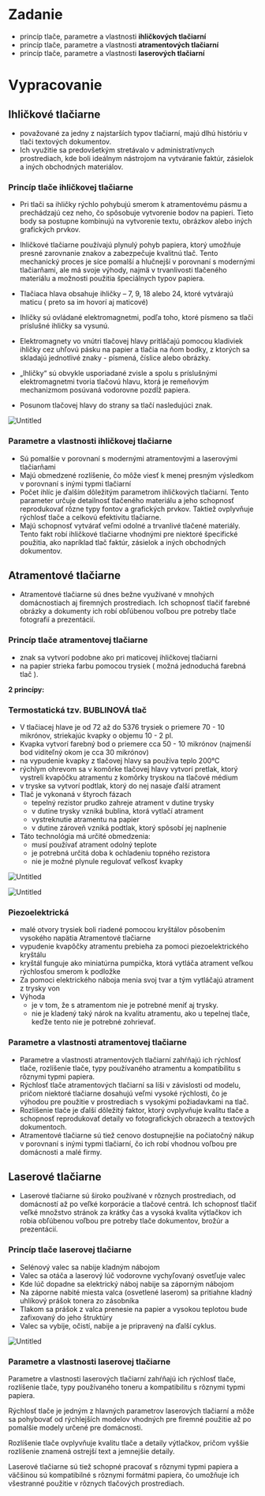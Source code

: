 # Zadanie

- princíp tlače, parametre a vlastnosti **ihličkových tlačiarní**
- princíp tlače, parametre a vlastnosti **atramentových tlačiarní**
- princíp tlače, parametre a vlastnosti **laserových tlačiarní**

# Vypracovanie

## Ihličkové tlačiarne

- považované za jedny z najstarších typov tlačiarní, majú dlhú históriu v tlači textových dokumentov.
- Ich využitie sa predovšetkým stretávalo v administratívnych prostrediach, kde boli ideálnym nástrojom na vytváranie faktúr, zásielok a iných obchodných materiálov.

### Princíp tlače ihličkovej tlačiarne

- Pri tlači sa ihličky rýchlo pohybujú smerom k atramentovému pásmu a prechádzajú cez neho, čo spôsobuje vytvorenie bodov na papieri. Tieto body sa postupne kombinujú na vytvorenie textu, obrázkov alebo iných grafických prvkov.
- Ihličkové tlačiarne používajú plynulý pohyb papiera, ktorý umožňuje presné zarovnanie znakov a zabezpečuje kvalitnú tlač. Tento mechanický proces je síce pomalší a hlučnejší v porovnaní s modernými tlačiarňami, ale má svoje výhody, najmä v trvanlivosti tlačeného materiálu a možnosti použitia špeciálnych typov papiera.

- Tlačiaca hlava obsahuje ihličky – 7, 9, 18 alebo 24, ktoré vytvárajú maticu ( preto sa im hovorí aj maticové)
- Ihličky sú ovládané elektromagnetmi, podľa toho, ktoré písmeno sa tlači príslušné ihličky sa vysunú.
- Elektromagnety vo vnútri tlačovej hlavy pritláčajú pomocou kladiviek ihličky cez uhľovú pásku na papier a tlačia na ňom bodky, z ktorých sa skladajú jednotlivé znaky - písmená, číslice alebo obrázky.
- „Ihličky“ sú obvykle usporiadané zvisle a spolu s príslušnými elektromagnetmi tvoria tlačovú hlavu, ktorá je remeňovým mechanizmom posúvaná vodorovne pozdĺž papiera.
- Posunom tlačovej hlavy do strany sa tlačí nasledujúci znak.

![Untitled](12%200a01907ce6af4199adb8a4c185eda2b2/Untitled.png)

### Parametre a vlastnosti ihličkovej tlačiarne

- Sú pomalšie v porovnaní s modernými atramentovými a laserovými tlačiarňami
- Majú obmedzené rozlíšenie, čo môže viesť k menej presným výsledkom v porovnaní s inými typmi tlačiarní
- Počet ihlíc je ďalším dôležitým parametrom ihličkových tlačiarní. Tento parameter určuje detailnosť tlačeného materiálu a jeho schopnosť reprodukovať rôzne typy fontov a grafických prvkov. Taktiež ovplyvňuje rýchlosť tlače a celkovú efektivitu tlačiarne.
- Majú schopnosť vytvárať veľmi odolné a trvanlivé tlačené materiály. Tento fakt robí ihličkové tlačiarne vhodnými pre niektoré špecifické použitia, ako napríklad tlač faktúr, zásielok a iných obchodných dokumentov.

## Atramentové tlačiarne

- Atramentové tlačiarne sú dnes bežne využívané v mnohých domácnostiach aj firemných prostrediach. Ich schopnosť tlačiť farebné obrázky a dokumenty ich robí obľúbenou voľbou pre potreby tlače fotografií a prezentácií.

### Princíp tlače atramentovej tlačiarne

- znak sa vytvorí podobne ako pri maticovej ihličkovej tlačiarni
- na papier strieka farbu pomocou trysiek ( možná jednoduchá farebná tlač ).

**2 princípy:**

### **Termostatická** tzv. BUBLINOVÁ tlač

- V tlačiacej hlave je od 72 až do 5376 trysiek o priemere 70 - 10 mikrónov, striekajúc kvapky o objemu 10 - 2 pl.
- Kvapka vytvorí farebný bod o priemere cca 50 - 10 mikrónov (najmenší bod viditeľný okom je cca 30 mikrónov)
- na vypudenie kvapky z tlačovej hlavy sa používa teplo 200°C
- rýchlym ohrevom sa v komôrke tlačovej hlavy vytvorí pretlak, ktorý vystrelí kvapôčku atramentu z komôrky tryskou na tlačové médium
- v tryske sa vytvorí podtlak, ktorý do nej nasaje ďalší atrament
- Tlač je vykonaná v štyroch fázach
    - tepelný rezistor prudko zahreje atrament v dutine trysky
    - v dutine trysky vzniká bublina, ktorá vytlačí atrament
    - vystreknutie atramentu na papier
    - v dutine zároveň vzniká podtlak, ktorý spôsobí jej naplnenie
- Táto technológia má určité obmedzenia:
    - musí používať atrament odolný teplote
    - je potrebná určitá doba k ochladeniu topného rezistora
    - nie je možné plynule regulovať veľkosť kvapky

![Untitled](12%200a01907ce6af4199adb8a4c185eda2b2/Untitled%201.png)

![Untitled](12%200a01907ce6af4199adb8a4c185eda2b2/Untitled%202.png)

### Piezoelektrická

- malé otvory trysiek boli riadené pomocou kryštálov pôsobením vysokého napätia
Atramentové tlačiarne
- vypudenie kvapôčky atramentu prebieha za pomoci piezoelektrického kryštálu
- kryštál funguje ako miniatúrna pumpička, ktorá vytláča atrament veľkou rýchlosťou smerom k podložke
- Za pomoci elektrického náboja menia svoj tvar a tým vytláčajú atrament z trysky von
- Výhoda
    - je v tom, že s atramentom nie je potrebné meniť aj trysky.
    - nie je kladený taký nárok na kvalitu atramentu, ako u tepelnej tlače, keďže tento nie je potrebné zohrievať.

### Parametre a vlastnosti atramentovej tlačiarne

- Parametre a vlastnosti atramentových tlačiarní zahŕňajú ich rýchlosť tlače, rozlíšenie tlače, typy používaného atramentu a kompatibilitu s rôznymi typmi papiera.
- Rýchlosť tlače atramentových tlačiarní sa líši v závislosti od modelu, pričom niektoré tlačiarne dosahujú veľmi vysoké rýchlosti, čo je výhodou pre použitie v prostrediach s vysokými požiadavkami na tlač.
- Rozlíšenie tlače je ďalší dôležitý faktor, ktorý ovplyvňuje kvalitu tlače a schopnosť reprodukovať detaily vo fotografických obrazech a textových dokumentoch.
- Atramentové tlačiarne sú tiež cenovo dostupnejšie na počiatočný nákup v porovnaní s inými typmi tlačiarní, čo ich robí vhodnou voľbou pre domácnosti a malé firmy.

## Laserové tlačiarne

- Laserové tlačiarne sú široko používané v rôznych prostrediach, od domácností až po veľké korporácie a tlačové centrá. Ich schopnosť tlačiť veľké množstvo stránok za krátky čas a vysoká kvalita výtlačkov ich robia obľúbenou voľbou pre potreby tlače dokumentov, brožúr a prezentácií.

### Princíp tlače laserovej tlačiarne

- Selénový valec sa nabije kladným nábojom
- Valec sa otáča a laserový lúč vodorovne vychyľovaný osvetľuje valec
- Kde lúč dopadne sa elektrický náboj nabije sa záporným nábojom
- Na záporne nabité miesta valca (osvetlené laserom) sa pritiahne kladný uhlíkový prášok tonera zo zásobníka
- Tlakom sa prášok z valca prenesie na papier a vysokou teplotou bude zafixovaný do jeho štruktúry
- Valec sa vybije, očistí, nabije a je pripravený na ďalší cyklus.

![Untitled](12%200a01907ce6af4199adb8a4c185eda2b2/152a70f7-c99e-4534-8edb-7d493b86001b.png)

### Parametre a vlastnosti laserovej tlačiarne

Parametre a vlastnosti laserových tlačiarní zahŕňajú ich rýchlosť tlače, rozlíšenie tlače, typy používaného toneru a kompatibilitu s rôznymi typmi papiera.

Rýchlosť tlače je jedným z hlavných parametrov laserových tlačiarní a môže sa pohybovať od rýchlejších modelov vhodných pre firemné použitie až po pomalšie modely určené pre domácnosti.

Rozlíšenie tlače ovplyvňuje kvalitu tlače a detaily výtlačkov, pričom vyššie rozlíšenie znamená ostrejší text a jemnejšie detaily.

Laserové tlačiarne sú tiež schopné pracovať s rôznymi typmi papiera a väčšinou sú kompatibilné s rôznymi formátmi papiera, čo umožňuje ich všestranné použitie v rôznych tlačových prostrediach.
